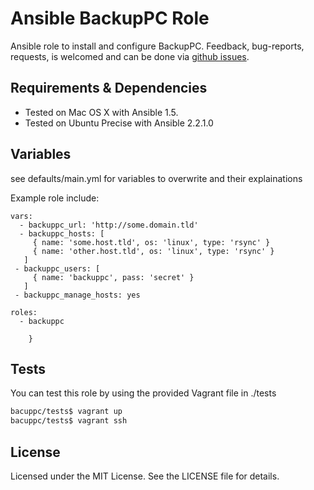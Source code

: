 # Ansible BackupPC Role #

Ansible role to install and configure BackupPC. Feedback, bug-reports, requests,
is welcomed and can be done via
[github issues](https://github.com/New-Edge-Engineering/ansible-ansible/issues).

## Requirements & Dependencies ##
- Tested on Mac OS X with Ansible 1.5.
- Tested on Ubuntu Precise with Ansible 2.2.1.0

## Variables ##
see defaults/main.yml for variables to overwrite and their explainations

Example role include:
```
vars:
  - backuppc_url: 'http://some.domain.tld'
  - backuppc_hosts: [
     { name: 'some.host.tld', os: 'linux', type: 'rsync' }
     { name: 'other.host.tld', os: 'linux', type: 'rsync' }
   ]
 - backuppc_users: [ 
     { name: 'backuppc', pass: 'secret' }
   ]
 - backuppc_manage_hosts: yes
 
roles:
  - backuppc

    }
```

## Tests ##
You can test this role by using the provided Vagrant file in ./tests

```bash
bacuppc/tests$ vagrant up
bacuppc/tests$ vagrant ssh
```

## License ##

Licensed under the MIT License. See the LICENSE file for details.
